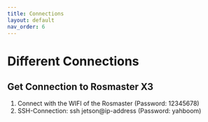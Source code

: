 ```yaml
---
title: Connections
layout: default
nav_order: 6
---
```


# Different Connections 

## Get Connection to Rosmaster X3
1. Connect with the WIFI of the Rosmaster (Password: 12345678)
2. SSH-Connection: ssh jetson@ip-address (Password: yahboom)
